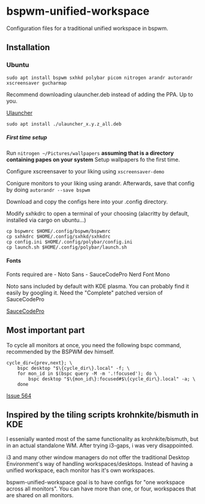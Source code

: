 # bspwm-unified-workspace

Configuration files for a traditional unified workspace in bspwm. 

## Installation

### Ubuntu

```
sudo apt install bspwm sxhkd polybar picom nitrogen arandr autorandr xscreensaver gucharmap
```

Recommend downloading ulauncher.deb instead of adding the PPA. 
Up to you.

[Ulauncher](https://ulauncher.io/#Download)

```
sudo apt install ./ulauncher_x.y.z_all.deb
```

##### First time setup

Run ```nitrogen ~/Pictures/wallpapers``` **assuming that is a directory containing papes on your system**
Setup wallpapers fo the first time.

Configure xscreensaver to your liking using ```xscreensaver-demo``` 

Conigure monitors to your liking using arandr. Afterwards, save that config
by doing ```autorandr --save bspwm```

Download and copy the configs here into your .config directory.

Modify sxhkdrc to open a terminal of your choosing (alacritty by default, installed via cargo on ubuntu...)

```
cp bspwmrc $HOME/.config/bspwm/bspwmrc
cp sxhkdrc $HOME/.config/sxhkd/sxhkdrc
cp config.ini $HOME/.config/polybar/config.ini
cp launch.sh $HOME/.config/polybar/launch.sh
```

#### Fonts

Fonts required are 
    - Noto Sans 
    - SauceCodePro Nerd Font Mono 

Noto sans included by default with KDE plasma. You can probably find it easily by googling it.
Need the "Complete" patched version of SauceCodePro

[SauceCodePro](https://github.com/ryanoasis/nerd-fonts/tree/master/patched-fonts/SourceCodePro/Regular/complete)

## Most important part

To cycle all monitors at once, you need the following bspc command,
recommended by the BSPWM dev himself.

```
cycle_dir={prev,next}; \
    bspc desktop "$\{cycle_dir\}.local" -f; \
    for mon_id in $(bspc query -M -m '.!focused'); do \
        bspc desktop "$\{mon_id\}:focused#$\{cycle_dir\}.local" -a; \
    done
```

[Issue 564](https://github.com/baskerville/bspwm/issues/564)

## Inspired by the tiling scripts krohnkite/bismuth in KDE

I essenially wanted most of the same functionality as krohnkite/bismuth, but in an actual standalone WM.
After trying i3-gaps, i was very disappointed. 

i3 and many other window managers do not offer the traditional Desktop Environment's way of handling workspaces/desktops.
Instead of having a unified workspace, each monitor has it's own workspaces.

bspwm-unified-workspace goal is to have configs for "one workspace across all monitors". You can have more than one, or four, workspaces that are shared on all monitors.
